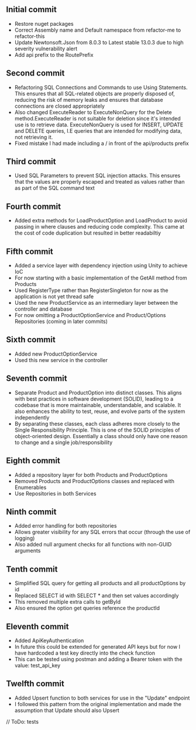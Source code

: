 ## Initial commit
- Restore nuget packages
- Correct Assembly name and Default namespace from refactor-me to refactor-this
- Update Newtonsoft.Json from 8.0.3 to Latest stable 13.0.3 due to high severity vulnerability alert
- Add api prefix to the RoutePrefix

## Second commit
- Refactoring SQL Connections and Commands to use Using Statements. This ensures that all SQL-related objects are properly disposed of, reducing the risk of memory leaks and ensures that database connections are closed appropriately
- Also changed ExecuteReader to ExecuteNonQuery for the Delete method.ExecuteReader is not suitable for deletion since it's intended use is to retrieve data. ExecuteNonQuery is used for INSERT, UPDATE and DELETE queries, I.E queries that are intended for modifying data, not retrieving it.
- Fixed mistake I had made including a / in front of the api/products prefix

## Third commit
- Used SQL Parameters to prevent SQL injection attacks. This ensures that the values are properly escaped and treated as values rather than as part of the SQL command text

## Fourth commit
- Added extra methods for LoadProductOption and LoadProduct to avoid passing in where clauses and reducing code complexity. This came at the cost of code duplication but resulted in better readabiltiy

## Fifth commit
- Added a service layer with dependency injection using Unity to achieve IoC
- For now starting with a basic implementation of the GetAll method from Products
- Used RegisterType rather than RegisterSingleton for now as the application is not yet thread safe
- Used the new ProductService as an intermediary layer between the controller and database
- For now omitting a ProductOptionService and Product/Options Repositories (coming in later commits)

## Sixth commit
- Added new ProductOptionService 
- Used this new service in the controller

## Seventh commit
- Separate Product and ProductOption into distinct classes. This aligns with best practices in software development (SOLID), leading to a codebase that is more maintainable, understandable, and scalable. It also enhances the ability to test, reuse, and evolve parts of the system independently
- By separating these classes, each class adheres more closely to the Single Responsibility Principle. This is one of the SOLID principles of object-oriented design. Essentially a class should only have one reason to change and a single job/responsibility

## Eighth commit
- Added a repository layer for both Products and ProductOptions
- Removed Products and ProductOptions classes and replaced with Enumerables
- Use Repositories in both Services

## Ninth commit
- Added error handling for both repositories
- Allows greater visibility for any SQL errors that occur (through the use of logging)
- Also added null argument checks for all functions with non-GUID arguments

## Tenth commit
- Simplified SQL query for getting all products and all productOptions by id
- Replaced SELECT id with SELECT * and then set values accordingly
- This removed multiple extra calls to getById
- Also ensured the option get queries reference the productId

## Eleventh commit
- Added ApiKeyAuthentication
- In future this could be extended for generated API keys but for now I have hardcoded a test key directly into the check function
- This can be tested using postman and adding a Bearer token with the value: test_api_key

## Twelfth commit
- Added Upsert function to both services for use in the "Update" endpoint
- I followed this pattern from the original implementation and made the assumption that Update should also Upsert

// ToDo: tests